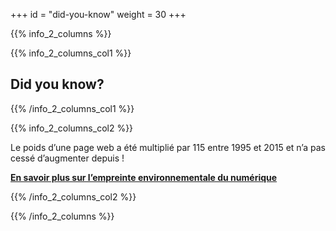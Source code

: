 +++
id = "did-you-know"
weight = 30
+++

{{% info_2_columns %}}

{{% info_2_columns_col1 %}}

## Did you know?

{{% /info_2_columns_col1 %}}

{{% info_2_columns_col2 %}}

Le poids d’une page web a été multiplié par 115 entre 1995 et 2015 et n’a pas cessé d’augmenter depuis !

[**En savoir plus sur l’empreinte environnementale du numérique**](https://www.greenit.fr/empreinte-environnementale-du-numerique-mondial/)

{{% /info_2_columns_col2 %}}

{{% /info_2_columns %}}
